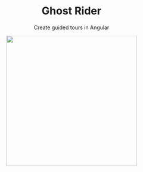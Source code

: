 <h1 align="center">Ghost Rider</h1>

<p align="center">Create guided tours in Angular</p>

<p align="center">
    <img valign="bottom" src="https://github.com/ng-ghost-rider/ghost-rider/blob/main/src/assets/images/ghost.svg" width="350px">
</p>